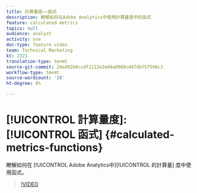 ```yaml
---
title: 計算量度——函式
description: 瞭解如何在Adobe Analytics中使用計算量度中的函式
feature: calculated metrics
topics: null
audience: analyst
activity: use
doc-type: feature video
team: Technical Marketing
kt: 2321
translation-type: tm+mt
source-git-commit: 24ad92b0ccdf1112e3ed4a0968cd47db757598c3
workflow-type: tm+mt
source-wordcount: '28'
ht-degree: 0%

---
```



# [!UICONTROL 計算量度]: [!UICONTROL 函式] {#calculated-metrics-functions}

瞭解如何在 [!UICONTROL Adobe Analytics中][!UICONTROL 的計算量] 度中使用函式。

>[!VIDEO](https://video.tv.adobe.com/v/25408/?quality=12)

